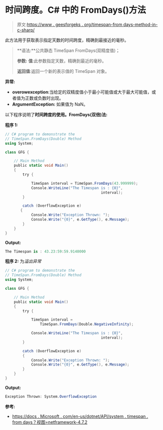 # 时间跨度。C# 中的 FromDays()方法

> 原文:[https://www . geesforgeks . org/timespan-from days-method-in-c-sharp/](https://www.geeksforgeeks.org/timespan-fromdays-method-in-c-sharp/)

此方法用于获取表示指定天数的时间跨度，精确到最接近的毫秒。

> **语法:**公共静态 TimeSpan FromDays(双精度值)；
> 
> **参数:**
> **值**:此参数指定天数，精确到最近的毫秒。
> 
> **返回值**:返回一个新的表示值的 TimeSpan 对象。

**异常:**

*   **overowexception**:当给定的双精度值小于最小可能值或大于最大可能值，或者值为正数或负数时出现。
*   **ArgumentException:** 如果值为 NaN。

以下程序说明了**时间跨度的使用。FromDays(双倍)法:**

**程序 1:**

```cs
// C# program to demonstrate the
// TimeSpan.FromDays(Double) Method
using System;

class GFG {

    // Main Method
    public static void Main()
    {
        try {

            TimeSpan interval = TimeSpan.FromDays(43.999999);
            Console.WriteLine("The Timespan is : {0}",
                                            interval);
        }

        catch (OverflowException e) 
       {
            Console.Write("Exception Thrown: ");
            Console.Write("{0}", e.GetType(), e.Message);
        }
    }
}
```

**Output:**

```cs
The Timespan is : 43.23:59:59.9140000

```

**程序 2:** 为*溢出异常*

```cs
// C# program to demonstrate the
// TimeSpan.FromDays(Double) Method
using System;

class GFG {

    // Main Method
    public static void Main()
    {
        try {

            TimeSpan interval = 
                TimeSpan.FromDays(Double.NegativeInfinity);

            Console.WriteLine("The Timespan is : {0}",
                                            interval);
        }

        catch (OverflowException e) 
        {
            Console.Write("Exception Thrown: ");
            Console.Write("{0}", e.GetType(), e.Message);
        }
    }
}
```

**Output:**

```cs
Exception Thrown: System.OverflowException

```

**参考:**

*   [https://docs . Microsoft . com/en-us/dotnet/API/system . timespan . from days？视图=netframework-4.7.2](https://docs.microsoft.com/en-us/dotnet/api/system.timespan.fromdays?view=netframework-4.7.2)
